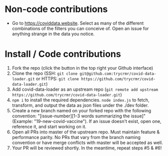 # Non-code contributions
- Go to https://coviddata.website. Select as many of the different combinations of the filters you can conceive of. Open an issue for anything strange in the data you notice. 

#  Install / Code contributions
1. Fork the repo (click the button in the top right your Github interface)
2. Clone the repo (SSH: `git clone git@github.com:trycrmr/covid-data-loader.git` or HTTPS: `git clone https://github.com/trycrmr/covid-data-loader.git`)
3. Add covid-data-loader as an upstream repo (`git remote add upstream https://github.com/trycrmr/covid-data-loader.git`)
4. `npm i` to install the required dependencies. `node index.js` to fetch, transform, and output the data as json files under the ./dev folder. 
5. Create a new branch named on your forked repo with the following convention: "[issue-number][1-3 words summarizing the issue]" (Example: "19-new-covid-vaccine"). If an issue doesn't exist, open one, reference it, and start working on it. 
6. Open all PRs into master of the upstream repo. Must maintain feature & performance parity. No PRs that vary from the branch naming convention or have merge conflicts with master will be accepted as well.
7. Your PR will be reviewed shortly. In the meantime, repeat steps #5 & #6! 
